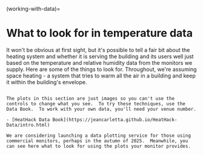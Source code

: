 (working-with-data)=
# What to look for in temperature data

It won't be obvious at first sight, but it's possible to tell a fair bit about the heating system and whether it is serving the building and its users well just based on the temperature and relative humidity data from the monitors we supply.  Here are some of the things to look for.  Throughout, we're assuming space heating - a system that tries to warm all the air in a building and keep it within the building's envelope.

```{admonition} Hint

The plots in this section are just images so you can't use the controls to change what you see.  To try these techniques, use the Data Book.  To work with your own data, you'll need your venue number.  

- [HeatHack Data Book](https://jeancarletta.github.io/HeatHack-Data/intro.html)

We are considering launching a data plotting service for those using commercial monitors, perhaps in the autumn of 2025.  Meanwhile, you can see here what to look for using the plots your monitor provides.


```

